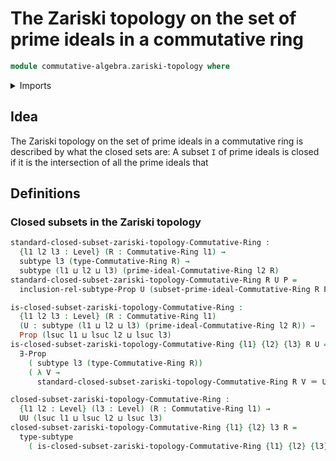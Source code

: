 # The Zariski topology on the set of prime ideals in a commutative ring

```agda
module commutative-algebra.zariski-topology where
```

<details><summary>Imports</summary>

```agda
open import commutative-algebra.commutative-rings
open import commutative-algebra.prime-ideals-commutative-rings

open import foundation.dependent-pair-types
open import foundation.existential-quantification
open import foundation.identity-types
open import foundation.powersets
open import foundation.propositions
open import foundation.subtypes
open import foundation.universe-levels
```

</details>

## Idea

The Zariski topology on the set of prime ideals in a commutative ring is described by what the closed sets are: A subset `I` of prime ideals is closed if it is the intersection of all the prime ideals that

## Definitions

### Closed subsets in the Zariski topology

```agda
standard-closed-subset-zariski-topology-Commutative-Ring :
  {l1 l2 l3 : Level} (R : Commutative-Ring l1) →
  subtype l3 (type-Commutative-Ring R) →
  subtype (l1 ⊔ l2 ⊔ l3) (prime-ideal-Commutative-Ring l2 R)
standard-closed-subset-zariski-topology-Commutative-Ring R U P =
  inclusion-rel-subtype-Prop U (subset-prime-ideal-Commutative-Ring R P)

is-closed-subset-zariski-topology-Commutative-Ring :
  {l1 l2 l3 : Level} (R : Commutative-Ring l1)
  (U : subtype (l1 ⊔ l2 ⊔ l3) (prime-ideal-Commutative-Ring l2 R)) →
  Prop (lsuc l1 ⊔ lsuc l2 ⊔ lsuc l3)
is-closed-subset-zariski-topology-Commutative-Ring {l1} {l2} {l3} R U =
  ∃-Prop
    ( subtype l3 (type-Commutative-Ring R))
    ( λ V →
      standard-closed-subset-zariski-topology-Commutative-Ring R V ＝ U)

closed-subset-zariski-topology-Commutative-Ring :
  {l1 l2 : Level} (l3 : Level) (R : Commutative-Ring l1) →
  UU (lsuc l1 ⊔ lsuc l2 ⊔ lsuc l3)
closed-subset-zariski-topology-Commutative-Ring {l1} {l2} l3 R =
  type-subtype
    ( is-closed-subset-zariski-topology-Commutative-Ring {l1} {l2} {l3} R)
```
